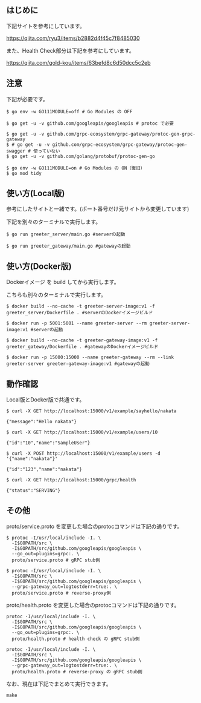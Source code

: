 ## はじめに

下記サイトを参考にしています。

https://qiita.com/ryu3/items/b2882d4f45c7f8485030

また、Health Check部分は下記を参考にしています。

https://qiita.com/gold-kou/items/63befd8c6d50dcc5c2eb


## 注意
下記が必要です。
```
$ go env -w GO111MODULE=off # Go Modules の OFF

$ go get -u -v github.com/googleapis/googleapis # protoc で必要

$ go get -u -v github.com/grpc-ecosystem/grpc-gateway/protoc-gen-grpc-gateway
$ # go get -u -v github.com/grpc-ecosystem/grpc-gateway/protoc-gen-swagger # 使っていない
$ go get -u -v github.com/golang/protobuf/protoc-gen-go

$ go env -w GO111MODULE=on # Go Modules の ON（復旧）
$ go mod tidy
```

## 使い方(Local版)
参考にしたサイトと一緒です。(ポート番号だけ元サイトから変更しています)

下記を別々のターミナルで実行します。

```
$ go run greeter_server/main.go #serverの起動
```
```
$ go run greeter_gateway/main.go #gatewayの起動
```

## 使い方(Docker版)
Dockerイメージ を build してから実行します。

こちらも別々のターミナルで実行します。

```
$ docker build --no-cache -t greeter-server-image:v1 -f greeter_server/Dockerfile . #serverのDockerイメージビルド

$ docker run -p 5001:5001 --name greeter-server --rm greeter-server-image:v1 #serverの起動
```
```
$ docker build --no-cache -t greeter-gateway-image:v1 -f greeter_gateway/Dockerfile . #gatewayのDockerイメージビルド

$ docker run -p 15000:15000 --name greeter-gateway --rm --link greeter-server greeter-gateway-image:v1 #gatewayの起動
```

## 動作確認
Local版とDocker版で共通です。

```
$ curl -X GET http://localhost:15000/v1/example/sayhello/nakata

{"message":"Hello nakata"}

$ curl -X GET http://localhost:15000/v1/example/users/10

{"id":"10","name":"SampleUser"}

$ curl -X POST http://localhost:15000/v1/example/users -d '{"name":"nakata"}'

{"id":"123","name":"nakata"}

$ curl -X GET http://localhost:15000/grpc/health

{"status":"SERVING"}
```


## その他
proto/service.proto を変更した場合のprotocコマンドは下記の通りです。

```
$ protoc -I/usr/local/include -I. \
  -I$GOPATH/src \
  -I$GOPATH/src/github.com/googleapis/googleapis \
  --go_out=plugins=grpc:. \
  proto/service.proto # gRPC stub側
```
```
$ protoc -I/usr/local/include -I. \
  -I$GOPATH/src \
  -I$GOPATH/src/github.com/googleapis/googleapis \
  --grpc-gateway_out=logtostderr=true:. \
  proto/service.proto # reverse-proxy側
```

proto/health.proto を変更した場合のprotocコマンドは下記の通りです。

```
protoc -I/usr/local/include -I. \
  -I$GOPATH/src \
  -I$GOPATH/src/github.com/googleapis/googleapis \
  --go_out=plugins=grpc:. \
  proto/health.proto # health check の gRPC stub側
```
```
protoc -I/usr/local/include -I. \
  -I$GOPATH/src \
  -I$GOPATH/src/github.com/googleapis/googleapis \
  --grpc-gateway_out=logtostderr=true:. \
  proto/health.proto # reverse-proxy の gRPC stub側
```

なお、現在は下記でまとめて実行できます。
```
make
```
